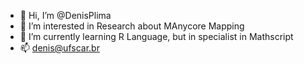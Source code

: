 - 👋 Hi, I’m @DenisPlima
- 👀 I’m interested in Research about MAnycore Mapping
- 🌱 I’m currently learning R Language, but in specialist in Mathscript
- 📫 denis@ufscar.br

<!---
DenisPlima/DenisPlima is a ✨ special ✨ repository because its `README.md` (this file) appears on your GitHub profile.
You can click the Preview link to take a look at your changes.
--->
